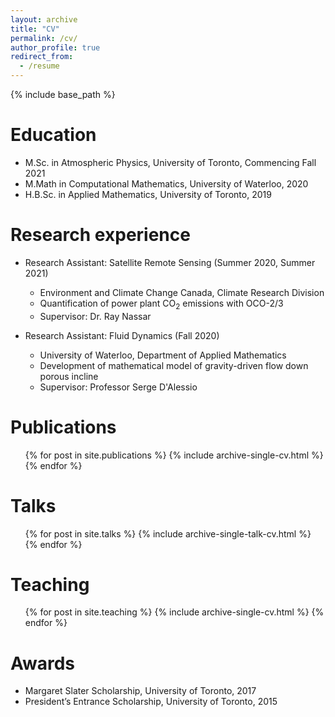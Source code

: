 ```yaml
---
layout: archive
title: "CV"
permalink: /cv/
author_profile: true
redirect_from:
  - /resume
---
```


{% include base_path %}

Education
======
* M.Sc. in Atmospheric Physics, University of Toronto, Commencing Fall 2021
* M.Math in Computational Mathematics, University of Waterloo, 2020
* H.B.Sc. in Applied Mathematics, University of Toronto, 2019

Research experience
======
* Research Assistant: Satellite Remote Sensing (Summer 2020, Summer 2021)
  * Environment and Climate Change Canada, Climate Research Division
  * Quantification of power plant CO<sub>2</sub> emissions with OCO-2/3
  * Supervisor: Dr. Ray Nassar

* Research Assistant: Fluid Dynamics (Fall 2020)
  * University of Waterloo, Department of Applied Mathematics
  * Development of mathematical model of gravity-driven flow down porous incline
  * Supervisor: Professor Serge D'Alessio

Publications
======
  <ul>{% for post in site.publications %}
    {% include archive-single-cv.html %}
  {% endfor %}</ul>
  
Talks
======
  <ul>{% for post in site.talks %}
    {% include archive-single-talk-cv.html %}
  {% endfor %}</ul>
  
Teaching
======
  <ul>{% for post in site.teaching %}
    {% include archive-single-cv.html %}
  {% endfor %}</ul>

Awards
======
* Margaret Slater Scholarship, University of Toronto, 2017
* President’s Entrance Scholarship, University of Toronto, 2015
